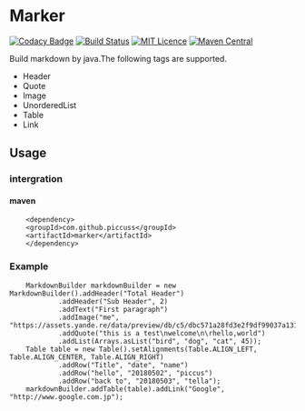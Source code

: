 # Marker 

[![Codacy Badge](https://api.codacy.com/project/badge/Grade/b587b508b7604b8385dd3c3a337c7572)](https://app.codacy.com/app/piccus/Marker?utm_source=github.com&utm_medium=referral&utm_content=piccuss/Marker&utm_campaign=badger)
[![Build Status](https://travis-ci.com/piccuss/Marker.svg?branch=master)](https://travis-ci.com/piccuss/Marker) [![MIT Licence](https://badges.frapsoft.com/os/mit/mit.svg?v=103)](https://opensource.org/licenses/mit-license.php) [![Maven Central](https://maven-badges.herokuapp.com/maven-central/com.github.piccuss/marker/badge.svg)](https://maven-badges.herokuapp.com/maven-central/com.github.piccuss/marker) 

Build markdown by java.The following tags are supported.

* Header
* Quote
* Image
* UnorderedList
* Table
* Link

## Usage

### intergration

#### maven

        <dependency>
        <groupId>com.github.piccuss</groupId>
        <artifactId>marker</artifactId>
        </dependency>

### Example

        MarkdownBuilder markdownBuilder = new MarkdownBuilder().addHeader("Total Header")
                .addHeader("Sub Header", 2)
                .addText("First paragraph")
                .addImage("me", "https://assets.yande.re/data/preview/db/c5/dbc571a28fd3e2f9df99037a131e5a52.jpg")
                .addQuote("this is a test\nwelcome\n\rhello,world")
                .addList(Arrays.asList("bird", "dog", "cat", 45));
        Table table = new Table().setAlignments(Table.ALIGN_LEFT, Table.ALIGN_CENTER, Table.ALIGN_RIGHT)
                .addRow("Title", "date", "name")
                .addRow("hello", "20180502", "piccus")
                .addRow("back to", "20180503", "tella");
        markdownBuilder.addTable(table).addLink("Google", "http://www.google.com.jp");
